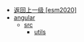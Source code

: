 - [返回上一级 [esm2020]](web前端/工具库/Swiper/swiper-8.4.7/swiper/angular/esm2020/)
- [angular](web前端/工具库/Swiper/swiper-8.4.7/swiper/angular/esm2020/angular/)
  - [src](web前端/工具库/Swiper/swiper-8.4.7/swiper/angular/esm2020/angular/src/)
    - [utils](web前端/工具库/Swiper/swiper-8.4.7/swiper/angular/esm2020/angular/src/utils/)
